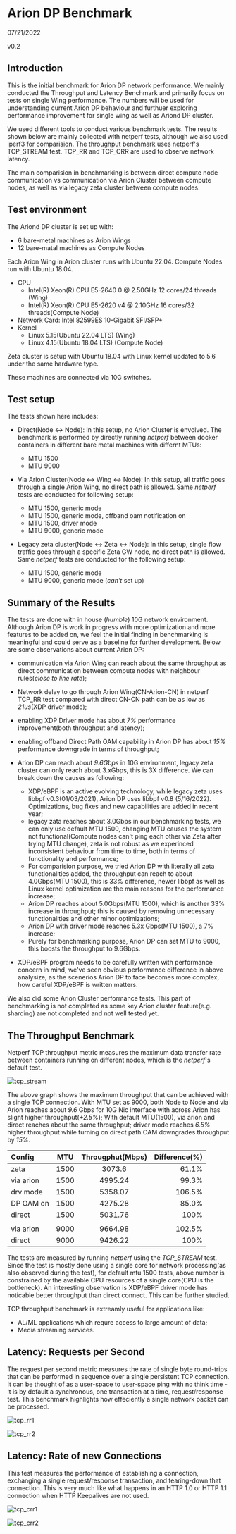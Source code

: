 # Arion DP Benchmark
07/21/2022

v0.2
## Introduction

This is the initial benchmark for Arion DP network performance. We mainly conducted the Throughput and Latency Benchmark and primarily focus on tests on single Wing performance. The numbers will be used for understanding current Arion DP behaviour and furthuer exploring performance improvement for single wing as well as Ariond DP cluster.

We used different tools to conduct various benchmark tests. The results shown below are mainly collected with netperf tests, although we also used iperf3 for comparision. The throughput benchmark uses netperf's TCP_STREAM test. TCP_RR and TCP_CRR are used to observe network latency.

The main comparision in benchmarking is between direct compute node communication vs communication via Arion Cluster between compute nodes, as well as via legacy zeta cluster between compute nodes.

## Test environment

The Ariond DP cluster is set up with: 
 - 6 bare-metal machines as Arion Wings
 - 12 bare-matal machines as Compute Nodes
	
Each Arion Wing in Arion cluster runs with Ubuntu 22.04. Compute Nodes run with Ubuntu 18.04.

  - CPU
    * Intel(R) Xeon(R) CPU E5-2640  0 @ 2.50GHz 12 cores/24 threads  (Wing)
    * Intel(R) Xeon(R) CPU E5-2620 v4 @ 2.10GHz 16 cores/32 threads(Compute Node)
  - Network Card: Intel 82599ES 10-Gigabit SFI/SFP+ 
  - Kernel 
    * Linux 5.15(Ubuntu 22.04 LTS) (Wing)
    * Linux 4.15(Ubuntu 18.04 LTS) (Compute Node)

Zeta cluster is setup with Ubuntu 18.04 with Linux kernel updated to 5.6 under the same hardware type.

These machines are connected via 10G switches.

## Test setup

The tests shown here includes:
  - Direct(Node <-> Node): In this setup, no Arion Cluster is envolved. The benchmark is performed by directly running *netperf* between docker containers in different bare metal machines with differnt MTUs:
    * MTU 1500
    * MTU 9000

  - Via Arion Cluster(Node <-> Wing <-> Node): In this setup, all traffic goes through a single Arion Wing, no direct path is allowed. Same *netperf* tests are conducted for following setup:
    * MTU 1500, generic mode
    * MTU 1500, generic mode, offband oam notification on
    * MTU 1500, driver mode
    * MTU 9000, generic mode

  - Legacy zeta cluster(Node <-> Zeta <-> Node): In this setup, single flow traffic goes through a specific Zeta GW node, no direct path is allowed. Same *netperf* tests are conducted for the following setup:
    * MTU 1500, generic mode
    * MTU 9000, generic mode (*can't* set up)
## Summary of the Results

The tests are done with in house (*humble*) 10G network environment. Although Arion DP is work in progress with more optimization and more features to be added on, we feel the initial finding in benchmarking is meaningful and could serve as a baseline for further development. Below are some observations about current Arion DP: 
 - communication via Arion Wing can reach about the same throughput as direct communication between compute nodes with neighbour rules(*close to line rate*);
 - Network delay to go through Arion Wing(CN-Arion-CN) in netperf TCP_RR test compared with direct CN-CN path can be as low as *21us*(XDP driver mode);
 - enabling XDP Driver mode has about *7%* performance improvement(both throughput and latency);
 - enabling offband Direct Path OAM capability in Arion DP has about *15%* performance downgrade in terms of throughput;
 - Arion DP can reach about *9.6Gbps* in 10G environment, legacy zeta cluster can only reach about 3.xGbps, this is 3X difference. We can break down the causes as following:
    * XDP/eBPF is an active evolving technology, while legacy zeta uses libbpf v0.3(01/03/2021), Arion DP uses libbpf v0.8 (5/16/2022). Optimizations, bug fixes and new capabilities are added in recent year;
    * legacy zata reaches about 3.0Gbps in our benchmarking tests, we can only use default MTU 1500, changing MTU causes the system not functional(Compute nodes can't ping each other via Zeta after trying MTU change), zeta is not robust as we experinced inconsistent behaviour from time to time, both in terms of functionality and performance;
    * For comparision purpose, we tried Arion DP with literally all zeta functionalities added, the throughput can reach to about 4.0Gbps(MTU 1500), this is 33% difference, newer libbpf as well as Linux kernel optimization are the main reasons for the performance increase;
    * Arion DP reaches about 5.0Gbps(MTU 1500), which is another 33% increase in throughput; this is caused by removing unnecessary functionalities and other minor optimizations;
    * Arion DP with driver mode reaches 5.3x Gbps(MTU 1500), a 7% increase;
    * Purely for benchmarking purpose, Arion DP can set MTU to 9000, this boosts the throughput to 9.6Gbps.

 - XDP/eBPF program needs to be carefully written with performance concern in mind, we've seen obvious performance difference in above analysize, as the scenerios Arion DP to face becomes more complex, how careful XDP/eBPF is written matters.  

 We also did some Arion Cluster performance tests. This part of benchmarking is not completed as some key Arion cluster feature(e.g. sharding) are not completed and not well tested yet.


## The Throughput Benchmark 

Netperf TCP throughput metric measures the maximum data transfer rate between containers running on different nodes, which is the *netperf*'s default test. 

![tcp_stream](https://user-images.githubusercontent.com/83482178/180340802-98fe44dc-c529-4109-89da-9c6b1f8ee21e.png)


The above graph shows the maximum throughput that can be achieved with a single TCP connection. With MTU set as 9000, both Node to Node and via Arion reaches about *9.6* Gbps for 10G Nic interface with across Arion has slight higher throughput(*+2.5%*); With default MTU(1500), via arion and direct reaches about the same throughput; driver mode reaches *6.5%* higher throughput while turning on direct path OAM downgrades throughput by *15%*. 

| Config	 | MTU	  | Througphut(Mbps) | Difference(%) |
| :---       | :---:  | :---:            |          ---: |
| zeta    	 |	1500  |	3073.6          | 	  61.1%      |
| via arion	 |	1500  |	4995.24          | 	  99.3%      |
| drv mode	 |	1500  |	5358.07 	     |	  106.5%     |
| DP OAM on  |	1500  |	4275.28 		 |    85.0%      |
| direct	 |  1500  |	5031.76 		 |    100%       |
|        |   |             |           |
| via arion  |	9000  |	9664.98 		 |    102.5%     |
| direct	 |  9000  |	9426.22 		 |    100%       |

The tests are measured by running *netperf* using the *TCP_STREAM* test. Since the test is mostly done using a single core for network processing(as also observed during the test), for default mtu 1500 tests, above number is constrained by the available CPU resources of a single core(CPU is the bottleneck). An interesting observation is XDP/eBPF driver mode has noticable better throughput than direct connect. This can be further studied.

TCP throughput benchmark is extreamly useful for applications like:
 - AL/ML applications which requre access to large amount of data;
 - Media streaming services.

## Latency: Requests per Second
The request per second metric measures the rate of single byte round-trips that can be performed in sequence over a single persistent TCP connection. It can be thought of as a user-space to user-space ping with no think time - it is by default a synchronous, one transaction at a time, request/response test.
This benchmark highlights how effeciently a single network packet can be processed.


![tcp_rr1](https://user-images.githubusercontent.com/83482178/180340898-7cf17a41-8deb-4814-a5e4-6d4cdf17b50a.png)

![tcp_rr2](https://user-images.githubusercontent.com/83482178/180340959-704dc546-8961-4094-8dbe-fb6d901fb724.png)



## Latency: Rate of new Connections
This test measures the performance of establishing a connection, exchanging a single request/response transaction, and tearing-down that connection. This is very much like what happens in an HTTP 1.0 or HTTP 1.1 connection when HTTP Keepalives are not used.

![tcp_crr1](https://user-images.githubusercontent.com/83482178/180341014-5b09cb38-8baa-4fe0-b2e1-47a12bc3a2a3.png)

![tcp_crr2](https://user-images.githubusercontent.com/83482178/180341154-4bc03a36-c650-4fd6-8c1f-7bcfc4209cdd.png)
